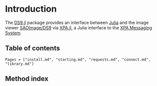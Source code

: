 # Introduction

The [DS9.jl](https://github.com/JuliaAstro/DS9.jl) package provides an
interface between [Julia](http://julialang.org/) and the image viewer
[SAOImage/DS9](http://ds9.si.edu/site/Home.html) via
[XPA.jl](https://github.com/JuliaAstro/XPA.jl), a Julia interface to the [XPA
Messaging System](https://github.com/ericmandel/xpa).



## Table of contents

```@contents
Pages = ["install.md", "starting.md", "requests.md", "connect.md", "library.md"]
```


## Method index

```@index
```
